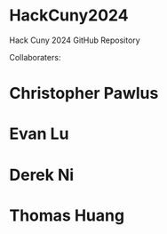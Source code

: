 # HackCuny2024
Hack Cuny 2024 GitHub Repository

Collaboraters:

# Christopher Pawlus  
# Evan Lu
# Derek Ni
# Thomas Huang
